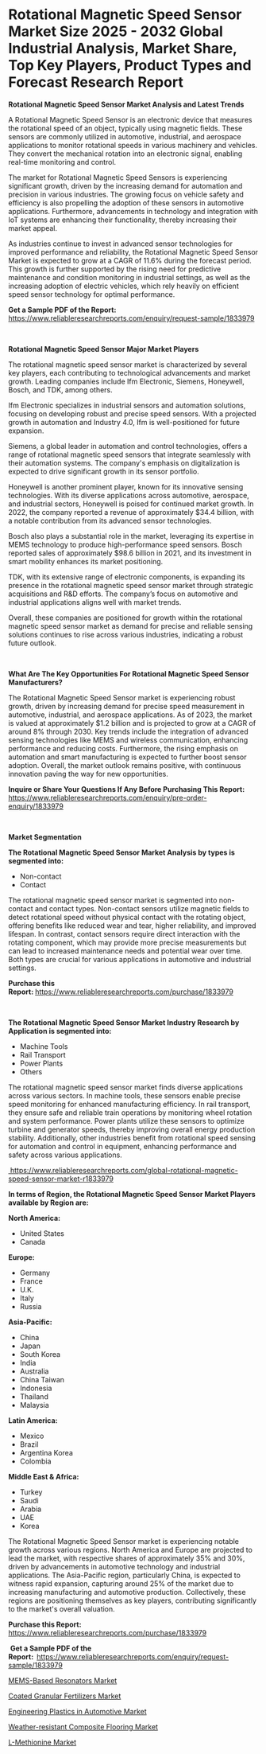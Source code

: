 <p><h1>Rotational Magnetic Speed Sensor Market Size 2025 - 2032 Global Industrial Analysis, Market Share, Top Key Players, Product Types and Forecast Research Report</h1></p><p><strong>Rotational Magnetic Speed Sensor Market Analysis and Latest Trends</strong></p>
<p><p>A Rotational Magnetic Speed Sensor is an electronic device that measures the rotational speed of an object, typically using magnetic fields. These sensors are commonly utilized in automotive, industrial, and aerospace applications to monitor rotational speeds in various machinery and vehicles. They convert the mechanical rotation into an electronic signal, enabling real-time monitoring and control.</p><p>The market for Rotational Magnetic Speed Sensors is experiencing significant growth, driven by the increasing demand for automation and precision in various industries. The growing focus on vehicle safety and efficiency is also propelling the adoption of these sensors in automotive applications. Furthermore, advancements in technology and integration with IoT systems are enhancing their functionality, thereby increasing their market appeal.</p><p>As industries continue to invest in advanced sensor technologies for improved performance and reliability, the Rotational Magnetic Speed Sensor Market is expected to grow at a CAGR of 11.6% during the forecast period. This growth is further supported by the rising need for predictive maintenance and condition monitoring in industrial settings, as well as the increasing adoption of electric vehicles, which rely heavily on efficient speed sensor technology for optimal performance.</p></p>
<p><strong>Get a Sample PDF of the Report:&nbsp;</strong> <a href="https://www.reliableresearchreports.com/enquiry/request-sample/1833979?utm_campaign=28&utm_medium=2&utm_source=Github&utm_content=ia&utm_term=06012025&utm_id=rotational-magnetic-speed-sensor">https://www.reliableresearchreports.com/enquiry/request-sample/1833979</a></p>
<p>&nbsp;</p>
<p><strong>Rotational Magnetic Speed Sensor Major Market Players</strong></p>
<p><p>The rotational magnetic speed sensor market is characterized by several key players, each contributing to technological advancements and market growth. Leading companies include Ifm Electronic, Siemens, Honeywell, Bosch, and TDK, among others.</p><p>Ifm Electronic specializes in industrial sensors and automation solutions, focusing on developing robust and precise speed sensors. With a projected growth in automation and Industry 4.0, Ifm is well-positioned for future expansion.</p><p>Siemens, a global leader in automation and control technologies, offers a range of rotational magnetic speed sensors that integrate seamlessly with their automation systems. The company's emphasis on digitalization is expected to drive significant growth in its sensor portfolio.</p><p>Honeywell is another prominent player, known for its innovative sensing technologies. With its diverse applications across automotive, aerospace, and industrial sectors, Honeywell is poised for continued market growth. In 2022, the company reported a revenue of approximately $34.4 billion, with a notable contribution from its advanced sensor technologies.</p><p>Bosch also plays a substantial role in the market, leveraging its expertise in MEMS technology to produce high-performance speed sensors. Bosch reported sales of approximately $98.6 billion in 2021, and its investment in smart mobility enhances its market positioning.</p><p>TDK, with its extensive range of electronic components, is expanding its presence in the rotational magnetic speed sensor market through strategic acquisitions and R&D efforts. The company’s focus on automotive and industrial applications aligns well with market trends.</p><p>Overall, these companies are positioned for growth within the rotational magnetic speed sensor market as demand for precise and reliable sensing solutions continues to rise across various industries, indicating a robust future outlook.</p></p>
<p>&nbsp;</p>
<p><strong>What Are The Key Opportunities For Rotational Magnetic Speed Sensor Manufacturers?</strong></p>
<p><p>The Rotational Magnetic Speed Sensor market is experiencing robust growth, driven by increasing demand for precise speed measurement in automotive, industrial, and aerospace applications. As of 2023, the market is valued at approximately $1.2 billion and is projected to grow at a CAGR of around 8% through 2030. Key trends include the integration of advanced sensing technologies like MEMS and wireless communication, enhancing performance and reducing costs. Furthermore, the rising emphasis on automation and smart manufacturing is expected to further boost sensor adoption. Overall, the market outlook remains positive, with continuous innovation paving the way for new opportunities.</p></p>
<p><strong>Inquire or Share Your Questions If Any Before Purchasing This Report:</strong> <a href="https://www.reliableresearchreports.com/enquiry/pre-order-enquiry/1833979?utm_campaign=28&utm_medium=2&utm_source=Github&utm_content=ia&utm_term=06012025&utm_id=rotational-magnetic-speed-sensor">https://www.reliableresearchreports.com/enquiry/pre-order-enquiry/1833979</a></p>
<p>&nbsp;</p>
<p><strong>Market Segmentation</strong></p>
<p><strong>The Rotational Magnetic Speed Sensor Market Analysis by types is segmented into:</strong></p>
<p><ul><li>Non-contact</li><li>Contact</li></ul></p>
<p><p>The rotational magnetic speed sensor market is segmented into non-contact and contact types. Non-contact sensors utilize magnetic fields to detect rotational speed without physical contact with the rotating object, offering benefits like reduced wear and tear, higher reliability, and improved lifespan. In contrast, contact sensors require direct interaction with the rotating component, which may provide more precise measurements but can lead to increased maintenance needs and potential wear over time. Both types are crucial for various applications in automotive and industrial settings.</p></p>
<p><strong>Purchase this Report:&nbsp;</strong><a href="https://www.reliableresearchreports.com/purchase/1833979?utm_campaign=28&utm_medium=2&utm_source=Github&utm_content=ia&utm_term=06012025&utm_id=rotational-magnetic-speed-sensor">https://www.reliableresearchreports.com/purchase/1833979</a></p>
<p>&nbsp;</p>
<p><strong>The Rotational Magnetic Speed Sensor Market Industry Research by Application is segmented into:</strong></p>
<p><ul><li>Machine Tools</li><li>Rail Transport</li><li>Power Plants</li><li>Others</li></ul></p>
<p><p>The rotational magnetic speed sensor market finds diverse applications across various sectors. In machine tools, these sensors enable precise speed monitoring for enhanced manufacturing efficiency. In rail transport, they ensure safe and reliable train operations by monitoring wheel rotation and system performance. Power plants utilize these sensors to optimize turbine and generator speeds, thereby improving overall energy production stability. Additionally, other industries benefit from rotational speed sensing for automation and control in equipment, enhancing performance and safety across various applications.</p></p>
<p><a href="https://www.reliableresearchreports.com/global-rotational-magnetic-speed-sensor-market-r1833979?utm_campaign=28&utm_medium=2&utm_source=Github&utm_content=ia&utm_term=06012025&utm_id=rotational-magnetic-speed-sensor">&nbsp;https://www.reliableresearchreports.com/global-rotational-magnetic-speed-sensor-market-r1833979</a></p>
<p><strong>In terms of Region, the Rotational Magnetic Speed Sensor Market Players available by Region are:</strong></p>
<p>
    <p> <strong> North America: </strong>
        <ul>
            <li>United States</li>
            <li>Canada</li>
        </ul>
        </p> 
    <p> <strong> Europe: </strong>
        <ul>
            <li>Germany</li>
            <li>France</li>
            <li>U.K.</li>
            <li>Italy</li>
            <li>Russia</li>
        </ul>
        </p> 
    <p> <strong> Asia-Pacific: </strong>
        <ul>
            <li>China</li>
            <li>Japan</li>
            <li>South Korea</li>
            <li>India</li>
            <li>Australia</li>
            <li>China Taiwan</li>
            <li>Indonesia</li>
            <li>Thailand</li>
            <li>Malaysia</li>
        </ul>
        </p> 
    <p> <strong> Latin America: </strong>
        <ul>
            <li>Mexico</li>
            <li>Brazil</li>
            <li>Argentina Korea</li>
            <li>Colombia</li>
        </ul>
        </p> 
    <p> <strong> Middle East & Africa: </strong>
        <ul>
            <li>Turkey</li>
            <li>Saudi</li>
            <li>Arabia</li>
            <li>UAE</li>
            <li>Korea</li>
        </ul>
    </p>
    </p>
<p><p>The Rotational Magnetic Speed Sensor market is experiencing notable growth across various regions. North America and Europe are projected to lead the market, with respective shares of approximately 35% and 30%, driven by advancements in automotive technology and industrial applications. The Asia-Pacific region, particularly China, is expected to witness rapid expansion, capturing around 25% of the market due to increasing manufacturing and automotive production. Collectively, these regions are positioning themselves as key players, contributing significantly to the market's overall valuation.</p></p>
<p><strong>Purchase this Report: </strong><a href="https://www.reliableresearchreports.com/purchase/1833979?utm_campaign=28&utm_medium=2&utm_source=Github&utm_content=ia&utm_term=06012025&utm_id=rotational-magnetic-speed-sensor">https://www.reliableresearchreports.com/purchase/1833979</a></p>
<p>&nbsp;<strong>Get a Sample PDF of the Report:&nbsp;&nbsp;</strong><a href="https://www.reliableresearchreports.com/enquiry/request-sample/1833979?utm_campaign=28&utm_medium=2&utm_source=Github&utm_content=ia&utm_term=06012025&utm_id=rotational-magnetic-speed-sensor">https://www.reliableresearchreports.com/enquiry/request-sample/1833979</a></p>
<p><strong></strong></p>
<p><p><a href="https://www.linkedin.com/pulse/mems-based-resonators-market-size-growing-cagr-82-from-xipqe?utm_campaign=28&utm_medium=2&utm_source=Github&utm_content=ia&utm_term=06012025&utm_id=rotational-magnetic-speed-sensor">MEMS-Based Resonators Market</a></p><p><a href="https://www.linkedin.com/pulse/coated-granular-fertilizers-market-analysis-report-global-ziqoe?utm_campaign=28&utm_medium=2&utm_source=Github&utm_content=ia&utm_term=06012025&utm_id=rotational-magnetic-speed-sensor">Coated Granular Fertilizers Market</a></p><p><a href="https://github.com/rileymgdorcas/Market-Research-Report-List-1/blob/main/engineering-plastics-in-automotive-market.md?utm_campaign=28&utm_medium=2&utm_source=Github&utm_content=ia&utm_term=06012025&utm_id=rotational-magnetic-speed-sensor">Engineering Plastics in Automotive Market</a></p><p><a href="https://github.com/lehumiston1971679/Market-Research-Report-List-1/blob/main/weather-resistant-composite-flooring-market.md?utm_campaign=28&utm_medium=2&utm_source=Github&utm_content=ia&utm_term=06012025&utm_id=rotational-magnetic-speed-sensor">Weather-resistant Composite Flooring Market</a></p><p><a href="https://www.linkedin.com/pulse/investor-insights-l-methionine-market-projected-cagr-51-chtte?utm_campaign=28&utm_medium=2&utm_source=Github&utm_content=ia&utm_term=06012025&utm_id=rotational-magnetic-speed-sensor">L-Methionine Market</a></p></p>